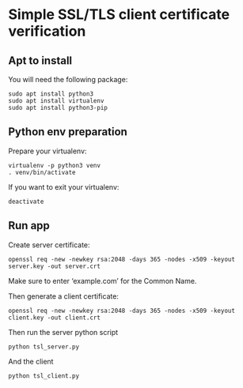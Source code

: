 # Simple SSL/TLS client certificate verification 


## Apt to install

You will need the following package:
    
    sudo apt install python3
    sudo apt install virtualenv
    sudo apt install python3-pip

## Python env preparation

Prepare your virtualenv:

    virtualenv -p python3 venv
    . venv/bin/activate

If you want to exit your virtualenv:

    deactivate

## Run app

Create server certificate:

    openssl req -new -newkey rsa:2048 -days 365 -nodes -x509 -keyout server.key -out server.crt

Make sure to enter ‘example.com’ for the Common Name.

Then generate a client certificate:

    openssl req -new -newkey rsa:2048 -days 365 -nodes -x509 -keyout client.key -out client.crt

Then run the server python script

    python tsl_server.py

And the client

    python tsl_client.py
